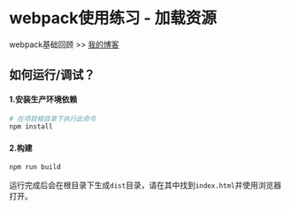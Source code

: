 # webpack使用练习 - 加载资源

webpack基础回顾 >> [我的博客](https://cocoonut.top/2020-03-22/)

## 如何运行/调试？

#### 1.安装生产环境依赖
``` bash
# 在项目根目录下执行此命令
npm install
```

#### 2.构建
```bash
npm run build
```

运行完成后会在根目录下生成`dist`目录，请在其中找到`index.html`并使用浏览器打开。